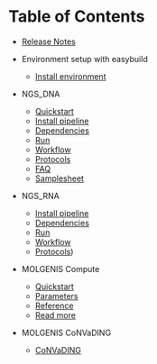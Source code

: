 # Table of Contents

- [Release Notes](https://github.com/molgenis/molgenis-pipelines/releases)

- Environment setup with easybuild
  - [Install environment](pipelines/eb-install.md)

- NGS_DNA
  - [Quickstart](https://molgenis.gitbooks.io/ngs_dna/content/ngs-quickstart.html)
  - [Install pipeline](https://molgenis.gitbooks.io/ngs_dna/content/ngs-install.html)
  - [Dependencies](https://molgenis.gitbooks.io/ngs_dna/content/ngs-dependencies.html)
  - [Run](https://molgenis.gitbooks.io/ngs_dna/content/ngs-run.html)
  - [Workflow](https://molgenis.gitbooks.io/ngs_dna/content/ngs-workflow.html)
  - [Protocols](https://molgenis.gitbooks.io/ngs_dna/content/ngs-protocols.html)
  - [FAQ](https://molgenis.gitbooks.io/ngs_dna/content/ngs-faq.html)
  - [Samplesheet](https://molgenis.gitbooks.io/ngs_dna/content/ngs-samplesheets.html)

- NGS_RNA
  - [Install pipeline](pipelines/rna-install.md)   
  - [Dependencies](pipelines/ngs-dependencies.md)
  - [Run](pipelines/rna-run.md)
  - [Workflow](pipelines/rna-dependencies.md)
  - [Protocols](pipelines/rna-protocols.md))

- MOLGENIS Compute
  - [Quickstart](pipelines/mc-start.md)
  - [Parameters](pipelines/mc-parameters.md)
  - [Reference](pipelines/mc-reference.md)
  - [Read more](pipelines/mc-publications.md)

- MOLGENIS CoNVaDING
  - [CoNVaDING](convading/CoNVaDING.md)
